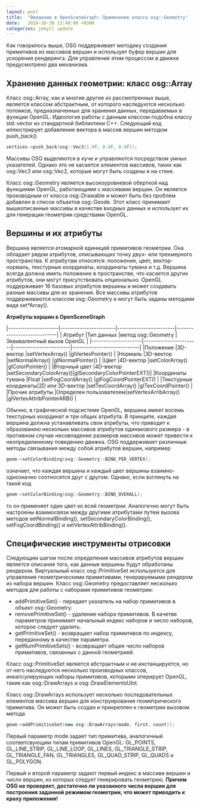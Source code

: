 ```yaml
---
layout: post
title:  "Введение в OpenSceneGraph: Применение класса osg::Geometry" 
date:   2018-10-30 13:40:00 +0300
categories: jekyll update
---
```


Как говорилось выше, OSG поддерживает методику создания примитивов из массивов вершин и использует буфер вершин для ускорения рендеринга. Для управления этим процессом в движке предусмотрено два механизма.

## Хранение данных геометрии: класс osg::Array

Класс osg::Array, как и многие другие из рассмотренных выше, является классом абстрактным, от которого наследуются несколько потомков, предназначенных для хранения данных, передаваемых в функции OpenGL. Идеология работы с данным классом подобна классу std::vector из стандартной библиотеки C++. Следующий код иллюстрирует добавление вектора в массив вершин методом push_back()

```cpp
vertices->push_back(osg::Vec3(1.0f, 0.0f, 0.0f));
```

Массивы OSG выделяются в куче и управляются посредством умных указателей. Однако это не касается элементов массивов, таких как osg::Vec3 или osg::Vec2, которые могут быть созданы и на стеке.

Класс osg::Geometry является высокоуровневой оберткой над функциями OpenGL, работающими с массивами вершин. Он является производным от класса osg::Drawable и может быть без проблем добавлен в список объектов osg::Geode. Этот класс принимает вышеописанные массивы в качестве входных данных и использует их для генерации геометрии средствами OpenGL.

## Вершины и их атрибуты

Вершина является атомарной единицей примитивов геометрии. Она обладает рядом атрибутов, описывающих точку двух- или трехмерного пространства. К атрибутам относятся: положение, цвет, вектор-нормаль, текстурные координаты, координаты тумана и т.д. Вершина всегда должна иметь положение в пространстве, что касается других атрибутов, они могут присутствовать опционально. OpenGL поддерживает 16 базовых атрибутов вершины и может создавать разные массивы для их хранения. Все массивы атрибутов поддерживаются классом osg::Geometry и могут быть заданы методами вида set*Array().

**Атрибуты вершин в OpenSceneGraph**

|---------------------|-----------------------|------------------------|----------------------------|
| Атрибут             |Тип данных             |метод osg::Geometry     |Эквивалентный вызов OpenGL  |
|---------------------|-----------------------|------------------------|----------------------------|
|Положение            |3D-вектор              |setVertexArray()        |glVertexPointer()           |
|Нормаль              |3D-вектор              |setNormalArray()        |glNormalPointer()           |
|Цвет                 |4D-вектор              |setColorArray()         |glColorPointer()            |
|Вторчный цвет        |4D-вектор              |setSecondaryColorArray()|glSecondaryColorPointerEXT()|
|Координаты тумана    |Float                  |setFogCoordArray()      |glFogCoordPointerEXT()      |
|Текстурные координаты|2D или 3D-вектор       |setTexCoordArray()      |glTexCoordPointer()         |
|Прочие атрибуты      |Определен пользователем|setVertexArribArray()   |glVertexAttribPointerARB()  |

Обычно, в графической подсистеме OpenGL, вершина имеет восемь текстурных координат и три общих атрибута. В принципе, каждая вершина должна устанавливать свои атрибуты, что приводит к образованию нескольих массивов атрибутов одинакового размера - в противном случае несовпадение размеров массивов может привести к неопределенному поведению движка. OSG поддерживает различные методы связывания между собой атрибутов вершин, например

```cpp
geom->setColorBinding(osg::Geometry::BIND_PER_VERTEX);
```
означает, что каждая вершина и каждый цвет вершины взаимно-однозначно соотносятся друг с другом. Однако, если взглянуть на такой код

```cpp
geom->setColorBinding(osg::Geometry::BIND_OVERALL);
```
то он применяет один цвет ко всей геометрии. Аналогично могут быть настроены взаимосвязи между другими атрибутами путем вызова методов setNormalBinding(), setSecondaryColorBinding(), setFogCoordBinding() и setVertexAttribBinding().

## Специфические инструменты отрисовки

Следующим шагом после определения массивов атрибутов вершин является описание того, как данные вершины будут обработаны рендером. Виртуальный класс osg::PrimitiveSet используется для управления геометрическими примитивами, генерируемыми рендером из набора вершин. Класс osg::Geometry предоставляет несколько методов для работы с наборами примитивов геометрии:

* addPrimitiveSet() - передает указатель на набор примитивов в объект osg::Geometry.
* removePrimitiveSet() - удаление набора примитивов. В качетве параметров принимает начальный индекс наборов и число наборов, которое следует удалить.
* getPrimitiveSet() - возвращает набор примитивов по индексу, переданному в качестве параметра.
* getNumPrimitiveSets() - возвращает общее число наборов примитивов, связанных с данной геометрией.

Класс osg::PrimitiveSet является абстрактным и не инстанцируется, но от него наследуются несколько производных классов, инкапсулирующих наборы примитивов, которыми оперирует OpenGL, такие как osg::DrawArrays и osg::DrawElementsUInt.

Класс osg::DrawArrays использует несколько последовательных елементов массива вершин для конструирования геометрического примитива. Он может быть создан и прикреплен к геометрии вызовом метода

```cpp
geom->addPrimitiveSet(new osg::DrawArrays(mode, first, count));
```

Первый параметр mode задает тип примитива, аналогичный соответсвующим типам примитивов OpenGL: GL_POINTS, GL_LINE_STRIP, GL_LINE_LOOP, GL_LINES, GL_TRIANGLE_STRIP, GL_TRIANGLE_FAN, GL_TRIANGLES, GL_QUAD_STRIP, GL_QUADS и GL_POLYGON.

Первый и второй параметр задают первый индекс в массиве вершин и число вершин, из которых следует генерировать геометрию. **Причем OSG не проверяет, достаточно ли указанного числа вершин для построения заданной режимом геометрии, что может приводить к краху приложения!**